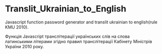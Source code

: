 # Translit_Ukrainian_to_English
Javascript function password generator and translit ukrainian to english(rule KMU 2010).

Функція Javascript транслітерації українських слів на слова латинськими літерами згідно правил транслітерації Кабінету Міністрів України 2010 року.
